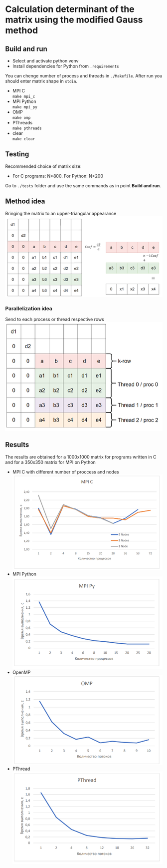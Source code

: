# Сalculation determinant of the matrix using the modified Gauss method 
## Build and run  
- Select and activate python venv  
- Install dependencies for Python from `.requirements`  

You can chenge number of process and threads in `./Makefile`. After run you should enter matrix shape in `stdin`.

- MPI C  
`make mpi_c`
- MPi Python  
`make mpi_py`  
- OMP  
`make omp`  
- PThreads  
`make pthreads`    
- clear  
`make clear`  

## Testing   
Recommended choice of matrix size:   
- For C programs: N>800. For Python: N>200   

Go to `./tests` folder and use the same commands as in point **Build and run**.  

## Method idea  
Bringing the matrix to an upper-triangular appearance  
![Alt text](./images/alg.png)  
### Parallelization idea  
Send to each process or thread respective rows  
![Alt text](./images/paral.png)  


## Results  
The results are obtained for a 1000x1000 matrix for programs written in C and for a 350x350 matrix for MPI on Python  
- MPI C with different number of proccess and nodes  
![Alt text](images/MPI_C_res.png) 
- MPI Python   
![Alt text](images/mpi_py.png)  
- OpenMP  
![Alt text](images/omp.png)  
- PThread  
![Alt text](images/pthread.png)